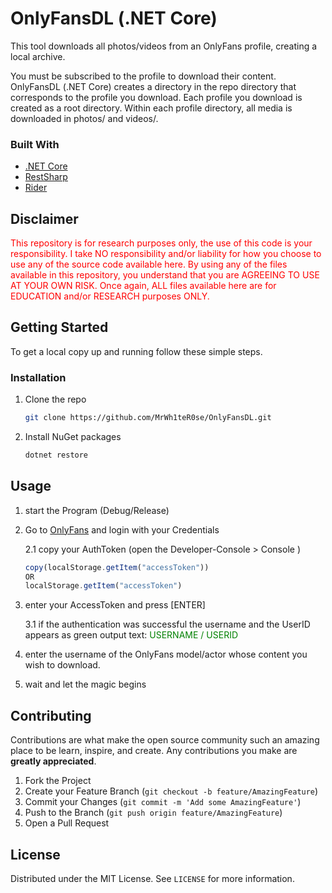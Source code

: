 # OnlyFansDL (.NET Core)

This tool downloads all photos/videos from an OnlyFans profile, creating a local archive. 

You must be subscribed to the profile to download their content.
OnlyFansDL (.NET Core) creates a directory in the repo directory that corresponds to the profile you download. Each profile you download is created as a root directory. Within each profile directory, all media is downloaded in photos/ and videos/.


### Built With

* [.NET Core](https://github.com/dotnet/core)
* [RestSharp](https://restsharp.dev/)
* [Rider](https://www.jetbrains.com/rider/)

## Disclaimer
<p style="color:red">
This repository is for research purposes only, the use of this code is your responsibility.
I take NO responsibility and/or liability for how you choose to use any of the source code available here. By using any of the files available in this repository, you understand that you are AGREEING TO USE AT YOUR OWN RISK. Once again, ALL files available here are for EDUCATION and/or RESEARCH purposes ONLY.
</p>


## Getting Started

To get a local copy up and running follow these simple steps.

### Installation

1. Clone the repo
   ```sh
   git clone https://github.com/MrWh1teR0se/OnlyFansDL.git
   ```
2. Install NuGet packages
   ```sh
   dotnet restore
   ```

## Usage

1. start the Program (Debug/Release)
2. Go to [OnlyFans](https://onlyfans.com) and login with your Credentials

    2.1 copy your AuthToken (open the Developer-Console > Console )
   ```js
   copy(localStorage.getItem("accessToken"))
   OR
   localStorage.getItem("accessToken")
   ```
3. enter your AccessToken and press [ENTER]
   
    3.1 if the authentication was successful the username and the UserID appears as green output text:
   <span style="color:green">USERNAME / USERID</span>
   
4. enter the username of the OnlyFans model/actor whose content you wish to download.
5. wait and let the magic begins

## Contributing

Contributions are what make the open source community such an amazing place to be learn, inspire, and create. Any contributions you make are **greatly appreciated**.

1. Fork the Project
2. Create your Feature Branch (`git checkout -b feature/AmazingFeature`)
3. Commit your Changes (`git commit -m 'Add some AmazingFeature'`)
4. Push to the Branch (`git push origin feature/AmazingFeature`)
5. Open a Pull Request



<!-- LICENSE -->
## License

Distributed under the MIT License. See `LICENSE` for more information.